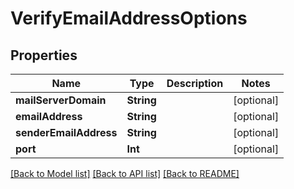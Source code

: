 # VerifyEmailAddressOptions

## Properties
Name | Type | Description | Notes
------------ | ------------- | ------------- | -------------
**mailServerDomain** | **String** |  | [optional] 
**emailAddress** | **String** |  | [optional] 
**senderEmailAddress** | **String** |  | [optional] 
**port** | **Int** |  | [optional] 

[[Back to Model list]](../README#documentation-for-models) [[Back to API list]](../README#documentation-for-api-endpoints) [[Back to README]](../README)


